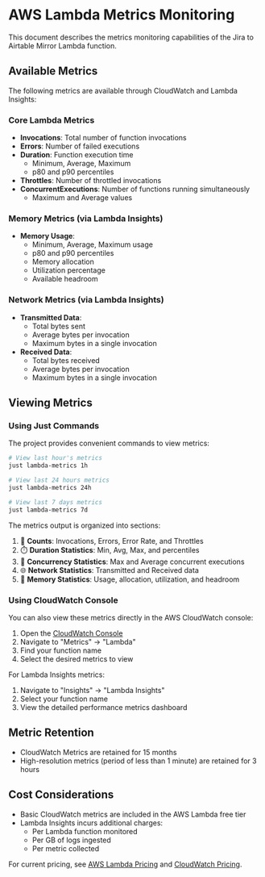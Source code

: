 # AWS Lambda Metrics Monitoring

This document describes the metrics monitoring capabilities of the Jira to Airtable Mirror Lambda function.

## Available Metrics

The following metrics are available through CloudWatch and Lambda Insights:

### Core Lambda Metrics
- **Invocations**: Total number of function invocations
- **Errors**: Number of failed executions
- **Duration**: Function execution time
  - Minimum, Average, Maximum
  - p80 and p90 percentiles
- **Throttles**: Number of throttled invocations
- **ConcurrentExecutions**: Number of functions running simultaneously
  - Maximum and Average values

### Memory Metrics (via Lambda Insights)
- **Memory Usage**:
  - Minimum, Average, Maximum usage
  - p80 and p90 percentiles
  - Memory allocation
  - Utilization percentage
  - Available headroom

### Network Metrics (via Lambda Insights)
- **Transmitted Data**:
  - Total bytes sent
  - Average bytes per invocation
  - Maximum bytes in a single invocation
- **Received Data**:
  - Total bytes received
  - Average bytes per invocation
  - Maximum bytes in a single invocation

## Viewing Metrics

### Using Just Commands

The project provides convenient commands to view metrics:

```bash
# View last hour's metrics
just lambda-metrics 1h

# View last 24 hours metrics
just lambda-metrics 24h

# View last 7 days metrics
just lambda-metrics 7d
```

The metrics output is organized into sections:
1. 🔢 **Counts**: Invocations, Errors, Error Rate, and Throttles
2. ⏱️ **Duration Statistics**: Min, Avg, Max, and percentiles
3. 🔄 **Concurrency Statistics**: Max and Average concurrent executions
4. 🌐 **Network Statistics**: Transmitted and Received data
5. 💾 **Memory Statistics**: Usage, allocation, utilization, and headroom

### Using CloudWatch Console

You can also view these metrics directly in the AWS CloudWatch console:

1. Open the [CloudWatch Console](https://console.aws.amazon.com/cloudwatch/)
2. Navigate to "Metrics" → "Lambda"
3. Find your function name
4. Select the desired metrics to view

For Lambda Insights metrics:
1. Navigate to "Insights" → "Lambda Insights"
2. Select your function name
3. View the detailed performance metrics dashboard

## Metric Retention

- CloudWatch Metrics are retained for 15 months
- High-resolution metrics (period of less than 1 minute) are retained for 3 hours

## Cost Considerations

- Basic CloudWatch metrics are included in the AWS Lambda free tier
- Lambda Insights incurs additional charges:
  - Per Lambda function monitored
  - Per GB of logs ingested
  - Per metric collected

For current pricing, see [AWS Lambda Pricing](https://aws.amazon.com/lambda/pricing/) and [CloudWatch Pricing](https://aws.amazon.com/cloudwatch/pricing/).

